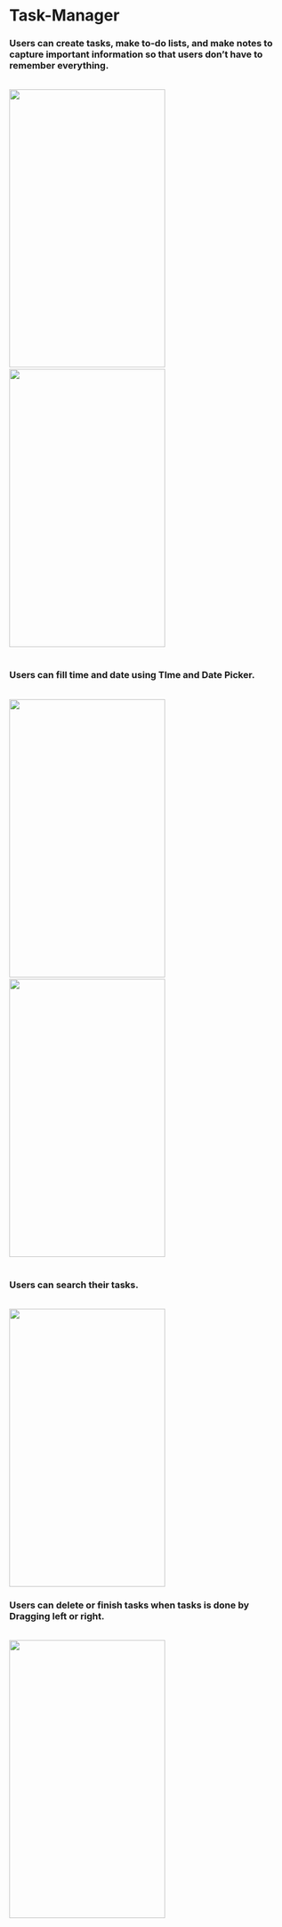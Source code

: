 
# Task-Manager
<h3> Users can create tasks, make to-do lists, and make notes to capture important information so that users don’t have to remember everything.</h3>
<br>
<div><img src="https://user-images.githubusercontent.com/61406597/123649855-b7a12100-d847-11eb-888d-76b2a6371ebb.jpg" height="500px" width="280px"/> &nbsp &nbsp &nbsp &nbsp &nbsp &nbsp &nbsp &nbsp &nbsp &nbsp
<img src="https://user-images.githubusercontent.com/61406597/123649827-b243d680-d847-11eb-923d-40794945ee3c.jpg" height="500px" width="280px"/>
</div>
<br>
<h3> Users can fill time and date using TIme and Date Picker.</h3>
<br>
<div>
<img src="https://user-images.githubusercontent.com/61406597/123649840-b4a63080-d847-11eb-817a-2930cb2b5613.jpg" height="500px"  width="280px"/> &nbsp &nbsp &nbsp &nbsp &nbsp &nbsp &nbsp &nbsp &nbsp &nbsp
<img src="https://user-images.githubusercontent.com/61406597/123649850-b5d75d80-d847-11eb-8610-776779af5bbf.jpg" height="500px"  width="280px"/>
</div>
<br>
<h3> Users can search their tasks.</h3>
<br>
<img src="https://user-images.githubusercontent.com/61406597/123649864-b8d24e00-d847-11eb-9d5e-849d67cc41e4.jpg" height="500px"  width="280px"/>
<br>
<h3> Users can delete or finish tasks when tasks is done by Dragging left or right.</h3>
<br>
<img src="https://user-images.githubusercontent.com/61406597/123649883-bbcd3e80-d847-11eb-904c-58c7def0d0a6.jpg" height="500px"  width="280px"/>
